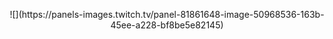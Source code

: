 <p align=center>
![](https://panels-images.twitch.tv/panel-81861648-image-50968536-163b-45ee-a228-bf8be5e82145)
</p>
